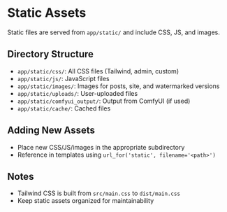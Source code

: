 # Static Assets

Static files are served from `app/static/` and include CSS, JS, and images.

## Directory Structure
- `app/static/css/`: All CSS files (Tailwind, admin, custom)
- `app/static/js/`: JavaScript files
- `app/static/images/`: Images for posts, site, and watermarked versions
- `app/static/uploads/`: User-uploaded files
- `app/static/comfyui_output/`: Output from ComfyUI (if used)
- `app/static/cache/`: Cached files

## Adding New Assets
- Place new CSS/JS/images in the appropriate subdirectory
- Reference in templates using `url_for('static', filename='<path>')`

## Notes
- Tailwind CSS is built from `src/main.css` to `dist/main.css`
- Keep static assets organized for maintainability 